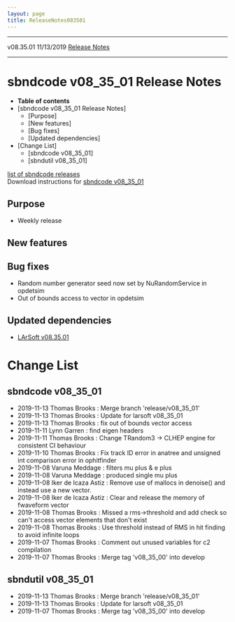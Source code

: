 ```yaml
---
layout: page
title: ReleaseNotes083501
---
```


  ----------- ------------ -- -- ------------------------------------------------------
  v08.35.01   11/13/2019         [Release Notes](ReleaseNotes083501.html)
  ----------- ------------ -- -- ------------------------------------------------------



sbndcode v08\_35\_01 Release Notes
======================================================================================

-   **Table of contents**
-   [sbndcode v08\_35\_01 Release
    Notes]
    -   [Purpose]
    -   [New features]
    -   [Bug fixes]
    -   [Updated dependencies]
-   [Change List]
    -   [sbndcode v08\_35\_01]
    -   [sbndutil v08\_35\_01]

[list of sbndcode
releases](List_of_SBND_code_releases.html)\
Download instructions for [sbndcode
v08\_35\_01](http://scisoft.fnal.gov/scisoft/bundles/sbnd/v08_35_01/sbndcode-v08_35_01.html)



Purpose
----------------------------------

-   Weekly release



New features
--------------------------------------------



Bug fixes
--------------------------------------

-   Random number generator seed now set by NuRandomService in opdetsim
-   Out of bounds access to vector in opdetsim



Updated dependencies
------------------------------------------------------------

-   [LArSoft
    v08.35.01](https://cdcvs.fnal.gov/redmine/projects/larsoft/wiki/ReleaseNotes083501)



Change List
==========================================



sbndcode v08\_35\_01
----------------------------------------------------------

-   2019-11-13 Thomas Brooks : Merge branch \'release/v08\_35\_01\'
-   2019-11-13 Thomas Brooks : Update for larsoft v08\_35\_01
-   2019-11-13 Thomas Brooks : fix out of bounds vector access
-   2019-11-11 Lynn Garren : find eigen headers
-   2019-11-11 Thomas Brooks : Change TRandom3 -\> CLHEP engine for
    consistent CI behaviour
-   2019-11-10 Thomas Brooks : Fix track ID error in anatree and
    unsigned int comparison error in ophitfinder
-   2019-11-08 Varuna Meddage : filters mu plus & e plus
-   2019-11-08 Varuna Meddage : produced single mu plus
-   2019-11-08 Iker de Icaza Astiz : Remove use of mallocs in denoise()
    and instead use a new vector.
-   2019-11-08 Iker de Icaza Astiz : Clear and release the memory of
    fwaveform vector
-   2019-11-08 Thomas Brooks : Missed a rms-\>threshold and add check so
    can\'t access vector elements that don\'t exist
-   2019-11-08 Thomas Brooks : Use threshold instead of RMS in hit
    finding to avoid infinite loops
-   2019-11-07 Thomas Brooks : Comment out unused variables for c2
    compilation
-   2019-11-07 Thomas Brooks : Merge tag \'v08\_35\_00\' into develop



sbndutil v08\_35\_01
----------------------------------------------------------

-   2019-11-13 Thomas Brooks : Merge branch \'release/v08\_35\_01\'
-   2019-11-13 Thomas Brooks : Update for larsoft v08\_35\_01
-   2019-11-07 Thomas Brooks : Merge tag \'v08\_35\_00\' into develop
